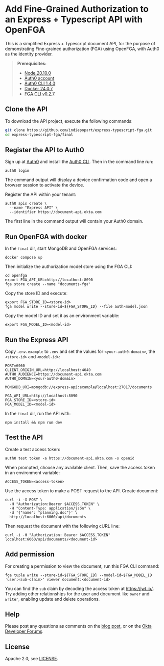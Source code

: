 # Add Fine-Grained Authorization to an Express + Typescript API with OpenFGA

This is a simplified Express + Typescript document API, for the purpose of demonstrating Fine-grained authorization (FGA) using OpenFGA, with Auth0 as the identity provider.

> **Prerequisites:**
> - [Node 20.10.0](https://jdk.java.net/java-se-ri/21)
> - [Auth0 account](https://auth0.com/signup)
> - [Auth0 CLI 1.4.0](https://github.com/auth0/auth0-cli#installation)
> - [Docker 24.0.7](https://docs.docker.com/desktop/)
> - [FGA CLI v0.2.7](https://openfga.dev/docs/getting-started/install-sdk)

## Clone the API

To download the API project, execute the following commands:

```bash
git clone https://github.com/indiepopart/express-typescript-fga.git
cd express-typescript-fga/final
```

## Register the API to Auth0

Sign up at [Auth0](https://auth0.com/signup) and install the [Auth0 CLI](https://github.com/auth0/auth0-cli). Then in the command line run:

```shell
auth0 login
```

The command output will display a device confirmation code and open a browser session to activate the device.

Register the API within your tenant:

```shell
auth0 apis create \
  --name "Express API" \
  --identifier https://document-api.okta.com
```

The first line in the command output will contain your Auth0 domain.

## Run OpenFGA with docker

In the `final` dir, start MongoDB and OpenFGA services:

```shell
docker compose up
```

Then initialize the authorization model store using the FGA CLI:

```shell
cd openfga
export FGA_API_URL=http://localhost:8090
fga store create --name "documents-fga"
```

Copy the store ID and execute:

```shell
export FGA_STORE_ID=<store-id>
fga model write --store-id=${FGA_STORE_ID} --file auth-model.json
```

Copy the model ID and set it as an environment variable:

```shell
export FGA_MODEL_ID=<model-id>
```

## Run the Express API

Copy `.env.example` to `.env` and set the values for `<your-auth0-domain>`, the `<store-id>` and `<model-id>`:

```shell
PORT=6060
CLIENT_ORIGIN_URL=http://localhost:4040
AUTH0_AUDIENCE=https://document-api.okta.com
AUTH0_DOMAIN=<your-auth0-domain>

MONGODB_URI=mongodb://express-api:example@localhost:27017/documents

FGA_API_URL=http://localhost:8090
FGA_STORE_ID=<store-id>
FGA_MODEL_ID=<model-id>
```

In the `final` dir, run the API with:

```shell
npm install && npm run dev
```

## Test the API

Create a test access token:

```shell
auth0 test token -a https://document-api.okta.com -s openid
```

When prompted, choose any available client. Then, save the access token in an environment variable:

```shell
ACCESS_TOKEN=<access-token>
```

Use the access token to make a POST request to the API. Create document:

```shell
curl -i -X POST \
  -H "Authorization:Bearer $ACCESS_TOKEN" \
  -H "Content-Type: application/json" \
  -d '{"name": "planning.doc"}' \
  http://localhost:6060/api/documents
```

Then request the document with the following cURL line:

```shell
curl -i -H "Authorization: Bearer $ACCESS_TOKEN" localhost:6060/api/documents/<document-id>
```

## Add permission

For creating a permission to view the document, run this FGA CLI command:

```shell
fga tuple write --store-id=${FGA_STORE_ID} --model-id=$FGA_MODEL_ID 'user:<sub-claim>' viewer document:<document-id>
```

You can find the `sub` claim by decoding the access token at https://jwt.io/. Try adding other relationships for the user and document like `owner` and `writer`, enabling update and delete operations.


## Help

Please post any questions as comments on the [blog post](), or on the [Okta Developer Forums](https://devforum.okta.com/).

## License

Apache 2.0, see [LICENSE](LICENSE).
